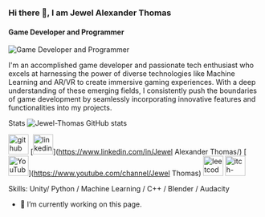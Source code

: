 ### Hi there 👋, I am Jewel Alexander Thomas
#### Game Developer and Programmer
![Game Developer and Programmer](https://img.freepik.com/free-photo/turned-gray-laptop-computer_400718-47.jpg?size=626&ext=jpg&ga=GA1.2.1065208247.1687978572&semt=sph)

I'm an accomplished game developer and passionate tech enthusiast who excels at harnessing the power of diverse technologies like Machine Learning and AR/VR to create immersive gaming experiences. With a deep understanding of these emerging fields, I consistently push the boundaries of game development by seamlessly incorporating innovative features and functionalities into my projects.

Stats
![Jewel-Thomas GitHub stats](https://github-readme-stats.vercel.app/api?username=Jewel-Thomas&theme=dark&show_icons=true)


[<img src='https://cdn.jsdelivr.net/npm/simple-icons@3.0.1/icons/github.svg' alt='github' height='40'>](https://github.com/Jewel-Thomas)  [<img src='https://cdn.jsdelivr.net/npm/simple-icons@3.0.1/icons/linkedin.svg' alt='linkedin' height='40'>](https://www.linkedin.com/in/Jewel Alexander Thomas/)  [<img src='https://cdn.jsdelivr.net/npm/simple-icons@3.0.1/icons/youtube.svg' alt='YouTube' height='40'>](https://www.youtube.com/channel/Jewel Thomas)  [<img src='https://cdn.jsdelivr.net/npm/simple-icons@3.0.1/icons/leetcode.svg' alt='leetcode' height='40'>](https://leetcode.com/jewelthomas20/)  [<img src='https://cdn.jsdelivr.net/npm/simple-icons@3.0.1/icons/itch-dot-io.svg' alt='itch-dot-io' height='40'>](https://jewel-a-thomas.itch.io/)  



Skills: Unity/ Python / Machine Learning / C++ / Blender / Audacity 

- 🔭 I’m currently working on this page. 





